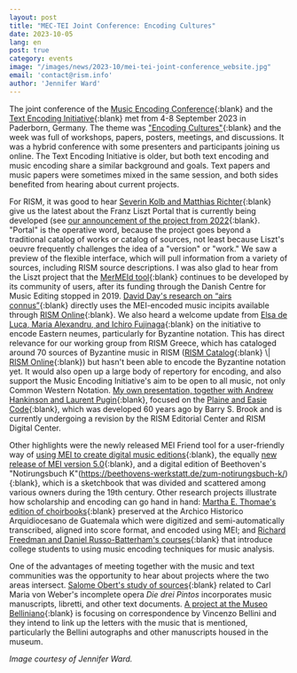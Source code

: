 ```yaml
---
layout: post
title: "MEC-TEI Joint Conference: Encoding Cultures"
date: 2023-10-05
lang: en
post: true
category: events
image: "/images/news/2023-10/mei-tei-joint-conference_website.jpg"
email: 'contact@rism.info'
author: 'Jennifer Ward'
---
```


The joint conference of the [Music Encoding Conference](https://music-encoding.org/){:blank} and the [Text Encoding Initiative](https://tei-c.org/){:blank} met from 4-8 September 2023 in Paderborn, Germany. The theme was ["Encoding Cultures"](https://teimec2023.uni-paderborn.de){:blank} and the week was full of workshops, papers, posters, meetings, and discussions. It was a hybrid conference with some presenters and participants joining us online. The Text Encoding Initiative is older, but both text encoding and music encoding share a similar background and goals. Text papers and music papers were sometimes mixed in the same session, and both sides benefited from hearing about current projects.

For RISM, it was good to hear [Severin Kolb and Matthias Richter](https://teimec2023.uni-paderborn.de/contributions/185.html){:blank} give us the latest about the Franz Liszt Portal that is currently being developed (see [our announcement of the project from 2022](https://rism.info/electronic_resources/2022/05/02/franz-liszt-digital.html){:blank}. "Portal" is the operative word, because the project goes beyond a traditional catalog of works or catalog of sources, not least because Liszt's oeuvre frequently challenges the idea of a "version" or "work." We saw a preview of the flexible interface, which will pull information from a variety of sources, including RISM source descriptions. I was also glad to hear from the Liszt project that the [MerMEId tool](https://www.edirom.de/werkzeuge.html){:blank} continues to be developed by its community of users, after its funding through the Danish Centre for Music Editing stopped in 2019. [David Day's research on “airs connus”](https://teimec2023.uni-paderborn.de/contributions/122.html){:blank} directly uses the MEI-encoded music incipits available through [RISM Online](https://rism.online/search?mode=incipits&page=1&rows=20){:blank}. We also heard a welcome update from [Elsa de Luca, Maria Alexandru, and Ichiro Fujinaga](https://teimec2023.uni-paderborn.de/contributions/128.html){:blank} on the initiative to encode Eastern neumes, particularly for Byzantine notation. This has direct relevance for our working group from RISM Greece, which has cataloged around 70 sources of Byzantine music in RISM ([RISM Catalog](https://opac.rism.info/search?View=rism&siglum=GR-*){:blank} \| [RISM Online](https://rism.online/search?nc=GR&mode=sources&page=1&rows=20){:blank}) but hasn't been able to encode the Byzantine notation yet. It would also open up a large body of repertory for encoding, and also support the Music Encoding Initiative's aim to be open to all music, not only Common Western Notation. [My own presentation, together with Andrew Hankinson and Laurent Pugin](https://teimec2023.uni-paderborn.de/contributions/114.html){:blank}, focused on the [Plaine and Easie Code](https://www.iaml.info/plaine-easie-code){:blank}, which was developed 60 years ago by Barry S. Brook and is currently undergoing a revision by the RISM Editorial Center and RISM Digital Center.

Other highlights were the newly released MEI Friend tool for a user-friendly way of [using MEI to create digital music editions](https://mei-friend.mdw.ac.at/){:blank}, the equally [new release of MEI version 5.0](https://music-encoding.org/guidelines/v5/content/){:blank}, and a digital edition of Beethoven's "Notirungsbuch K"(https://beethovens-werkstatt.de/zum-notirungsbuch-k/){:blank}, which is a sketchbook that was divided and scattered among various owners during the 19th century. Other research projects illustrate how scholarship and encoding can go hand in hand: [Martha E. Thomae's edition of choirbooks](https://teimec2023.uni-paderborn.de/contributions/181.html){:blank} preserved at the Archico Historico Arquidiocesano de Guatemala which were digitized and semi-automatically transcribed, aligned into score format, and encoded using MEI; and [Richard Freedman and Daniel Russo-Batterham's courses](https://teimec2023.uni-paderborn.de/contributions/177.html){:blank} that introduce college students to using music encoding techniques for music analysis.

One of the advantages of meeting together with the music and text communities was the opportunity to hear about projects where the two areas intersect. [Salome Obert's study of sources](https://teimec2023.uni-paderborn.de/contributions/154.html){:blank} related to Carl Maria von Weber's incomplete opera _Die drei Pintos_ incorporates music manuscripts, libretti, and other text documents. [A project at the Museo Belliniano](https://teimec2023.uni-paderborn.de/contributions/140.html){:blank} is focusing on correspondence by Vincenzo Bellini and they intend to link up the letters with the music that is mentioned, particularly the Bellini autographs and other manuscripts housed in the museum.

_Image courtesy of Jennifer Ward._
